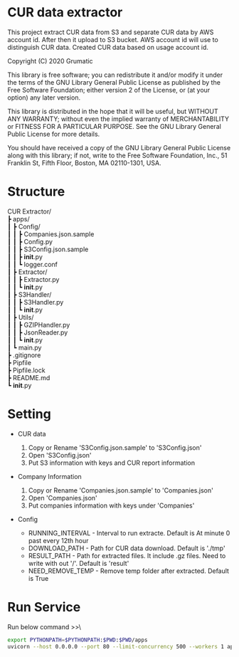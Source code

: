 # CUR data extractor
This project extract CUR data from S3 and separate CUR data by AWS account id.
After then it upload to S3 bucket.
AWS account id will use to distinguish CUR data.
Created CUR data based on usage account id.

Copyright (C) 2020 Grumatic

This library is free software; you can redistribute it and/or
modify it under the terms of the GNU Library General Public
License as published by the Free Software Foundation; either
version 2 of the License, or (at your option) any later version.

This library is distributed in the hope that it will be useful,
but WITHOUT ANY WARRANTY; without even the implied warranty of
MERCHANTABILITY or FITNESS FOR A PARTICULAR PURPOSE.  See the GNU
Library General Public License for more details.

You should have received a copy of the GNU Library General Public
License along with this library; if not, write to the
Free Software Foundation, Inc., 51 Franklin St, Fifth Floor,
Boston, MA  02110-1301, USA.

# Structure
CUR Extractor/\
┣ apps/\
┃ ┣ Config/\
┃ ┃ ┣ Companies.json.sample\
┃ ┃ ┣ Config.py\
┃ ┃ ┣ S3Config.json.sample\
┃ ┃ ┣ __init__.py\
┃ ┃ ┗ logger.conf\
┃ ┣ Extractor/\
┃ ┃ ┣ Extractor.py\
┃ ┃ ┗ __init__.py\
┃ ┣ S3Handler/\
┃ ┃ ┣ S3Handler.py\
┃ ┃ ┗ __init__.py\
┃ ┣ Utils/\
┃ ┃ ┣ GZIPHandler.py\
┃ ┃ ┣ JsonReader.py\
┃ ┃ ┗ __init__.py\
┃ ┗ main.py\
┣ .gitignore\
┣ Pipfile\
┣ Pipfile.lock\
┣ README.md\
┗ __init__.py

# Setting
- CUR data
    1. Copy or Rename 'S3Config.json.sample' to 'S3Config.json'
    2. Open 'S3Config.json'
    3. Put S3 information with keys and CUR report information

- Company Information
    1. Copy or Rename 'Companies.json.sample' to 'Companies.json'
    2. Open 'Companies.json'
    3. Put companies information with keys under 'Companies'

- Config
    * RUNNING_INTERVAL - Interval to run extracte. Default is At minute 0 past every 12th hour
    * DOWNLOAD_PATH - Path for CUR data download. Default is './tmp'
    * RESULT_PATH - Path for extracted files. It include .gz files. Need to write with out '/'. Default is 'result'
    * NEED_REMOVE_TEMP - Remove temp folder after extracted. Default is True

# Run Service
Run below command >>\
```bash
export PYTHONPATH=$PYTHONPATH:$PWD:$PWD/apps
uvicorn --host 0.0.0.0 --port 80 --limit-concurrency 500 --workers 1 apps.main:scheduler --reload
```

